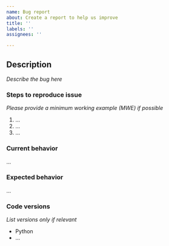 ```yaml
---
name: Bug report
about: Create a report to help us improve
title: ''
labels: ''
assignees: ''

---
```


## Description
_Describe the bug here_

### Steps to reproduce issue
_Please provide a minimum working example (MWE) if possible_

1. …
2. …
3. …

### Current behavior
…

### Expected behavior
…


### Code versions
_List versions only if relevant_
- Python
- …